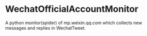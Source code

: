 # WechatOfficialAccountMonitor

A python monitor(spider) of mp.weixin.qq.com which collects new messages and replies in WechatTweet.

